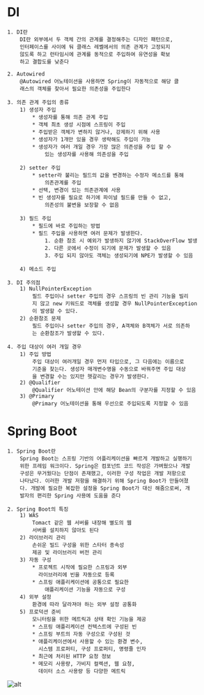 # DI
	1. DI란
		DI란 외부에서 두 객체 간의 관계를 결정해주는 디자인 패턴으로,
		인터페이스를 사이에 둬 클래스 레벨에서의 의존 관계가 고정되지
		않도록 하고 런타임시에 관계를 동적으로 주입하여 유연성을 확보
		하고 결합도를 낮춘다

	2. Autowired
		@Autowired 어노테이션을 사용하면 Spring이 자동적으로 해당 클
		래스의 객체를 찾아서 필요한 의존성을 주입한다

	3. 의존 관계 주입의 종류
		1) 생성자 주입
			* 생성자를 통해 의존 관계 주입
			* 객체 최초 생성 시점에 스프링이 주입
			* 주입받은 객체가 변하지 않거나, 강제하기 위해 사용
			* 생성자가 1개만 있을 경우 생략해도 주입이 가능
			* 생성자가 여러 개일 경우 가장 많은 의존성을 주입 할 수
				있는 생성자를 사용해 의존성을 주입
		
		2) setter 주입
			* setter라 불리는 필드의 값을 변경하는 수정자 메소드를 통해
				의존관계를 주입
			* 선택, 변경이 있는 의존관계에 사용
			* 빈 생성자를 필요로 하기에 파이널 필드를 만들 수 없고,
				의존성의 불변을 보장할 수 없음
			
		3) 필드 주입
			* 필드에 바로 주입하는 방법
			* 필드 주입을 사용하면 여러 문제가 발생한다.
				1. 순환 참조 시 예외가 발생하지 않기에 StackOverFlow 발생
				2. 다른 곳에서 수정이 되기에 문제가 발생할 수 있음
				3. 주입 되지 않아도 객체는 생성되기에 NPE가 발생할 수 있음

		4) 메소드 주입

	3. DI 주의점
		1) NullPointerException
			필드 주입이나 setter 주입의 경우 스프링의 빈 관리 기능을 빌리
			지 않고 new 키워드로 객체를 생성할 경우 NullPointerException
			이 발생할 수 있다.
		2) 순환참조 문제
			필드 주입이나 setter 주입의 경우, A객체와 B객체가 서로 의존하
			는 순환참조가 발생할 수 있다.
		
	4. 주입 대상이 여러 개일 경우
		1) 주입 방법
			주입 대상이 여러개일 경우 먼저 타입으로, 그 다음에는 이름으로 
			기준을 찾는다. 생성자 매개변수명을 수동으로 바꿔주면 주입 대상
			을 변경할 수는 있지만 헷갈리는 경우가 발생한다.
		2) @Qualifier
			@Qualifier 어노테이션 안에 해당 Bean의 구분자를 지정할 수 있음
		3) @Primary
			@Primary 어노테이션을 통해 우선으로 주입되도록 지정할 수 있음
# Spring Boot
	1. Spring Boot란
		Spring Boot는 스프링 기반의 어플리케이션을 빠르게 개발하고 실행하기 
		위한 프레임 워크이다. Spring은 컴포넌트 코드 작성은 가벼웠으나 개발
		구성은 무거웠다는 단점이 존재했고, 이러한 구성 작업은 개발 저항으로
		나타났다. 이러한 개발 저항을 해결하기 위해 Spring Boot가 만들어졌
		다. 개발에 필요한 복잡한 설정을 Spring Boot가 대신 해줌으로써, 개
		발자의 편리한 Spring 사용에 도움을 준다

	2. Spring Boot의 특징
		1) WAS
			Tomact 같은 웹 서버를 내장해 별도의 웹 
			서버를 설치하지 않아도 된다
		2) 라이브러리 관리
			손쉬운 빌드 구성을 위한 스타터 종속성
			제공 및 라이브러리 버전 관리
		3) 자동 구성
			* 프로젝트 시작에 필요한 스프링과 외부
			  라이브러리에 빈을 자동으로 등록
			* 스프링 애플리케이션에 공통으로 필요한
				애플리케이션 기능을 자동으로 구성
		4) 외부 설정
			환경에 따라 달라져야 하는 외부 설정 공통화
		5) 프로덕션 준비
			모니터링을 위한 메트릭과 상태 확인 기능을 제공
			* 스프링 애플리케이션 컨텍스트에 구성된 빈
			* 스프링 부트의 자동 구성으로 구성된 것
			* 애플리케이션에서 사용할 수 있는 환경 변수,
			  시스템 프로퍼티, 구성 프로퍼티, 명령줄 인자
			* 최근에 처리된 HTTP 요청 정보
			* 메모리 사용량, 가비지 컬렉션, 웹 요청,
			  데이터 소스 사용량 등 다양한 메트릭

![alt](/pic1.png)
